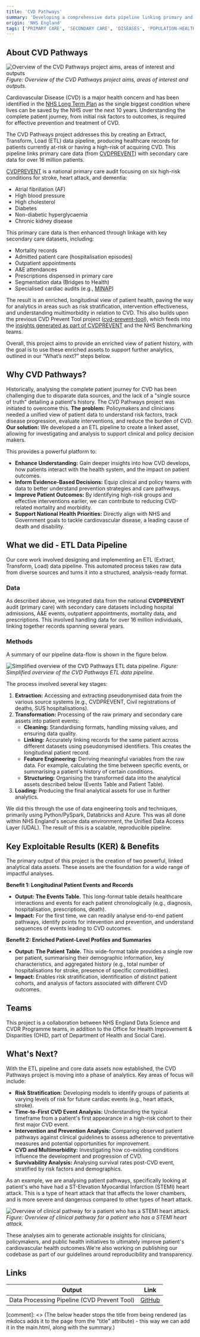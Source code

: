 ```yaml
---
title: 'CVD Pathways'
summary: 'Developing a comprehensive data pipeline linking primary and secondary care data, for over 16 million patients, to enable advanced analytics on Cardiovascular Disease (CVD) prevention, progression, and outcomes.'
origin: 'NHS England'
tags: ['PRIMARY CARE', 'SECONDARY CARE', 'DISEASES', 'POPULATION-HEALTH', 'LINKAGE', 'PYTHON', 'RAP', 'STRUCTURED-DATA', 'WIP']
---
```


## About CVD Pathways

![Overview of the CVD Pathways project aims, areas of interest and outputs](../images/cvd_pathways_project_overview.png)
*Figure: Overview of the CVD Pathways project aims, areas of interest and outputs.*

Cardiovascular Disease (CVD) is a major health concern and has been identified in the [NHS Long Term Plan](https://www.longtermplan.nhs.uk/) as the single biggest condition where lives can be saved by the NHS over the next 10 years. Understanding the complete patient journey, from initial risk factors to outcomes, is required for effective prevention and treatment of CVD.

The CVD Pathways project addresses this by creating an Extract, Transform, Load (ETL) data pipeline, producing healthcare records for patients currently at-risk or having a high-risk of acquiring CVD. This pipeline links primary care data (from [CVDPREVENT](https://www.cvdprevent.nhs.uk/)) with secondary care data for over 16 million patients.

[CVDPREVENT](https://www.cvdprevent.nhs.uk/) is a national primary care audit focusing on six high-risk conditions for stroke, heart attack, and dementia:
* Atrial fibrillation (AF)
* High blood pressure
* High cholesterol
* Diabetes
* Non-diabetic hyperglycaemia
* Chronic kidney disease

This primary care data is then enhanced through linkage with key secondary care datasets, including:
* Mortality records
* Admitted patient care (hospitalisation episodes)
* Outpatient appointments
* A&E attendances
* Prescriptions dispensed in primary care
* Segmentation data (Bridges to Health)
* Specialised cardiac audits (e.g., [MINAP](https://www.nicor.org.uk/national-cardiac-audit-programme/heart-attack-audit-minap))

The result is an enriched, longitudinal view of patient health, paving the way for analytics in areas such as risk stratification, intervention effectiveness, and understanding multimorbidity in relation to CVD. This also builds upon the previous CVD Prevent Tool project ([cvd-prevent-tool](https://github.com/NHSDigital/cvd-prevent-tool/)), which feeds into the [insights generated as part of CVDPREVENT](https://data.cvdprevent.nhs.uk/insights) and the NHS Benchmarking teams.

Overall, this project aims to provide an enriched view of patient history, with the goal is to use these enriched assets to support further analytics, outlined in our “What’s next?” steps below.


## Why CVD Pathways?

Historically, analysing the complete patient journey for CVD has been challenging due to disparate data sources, and the lack of a "single source of truth" detailing a patient's history. The CVD Pathways project was initiated to overcome this.
**The problem:** Policymakers and clinicians needed a unified view of patient data to understand risk factors, track disease progression, evaluate interventions, and reduce the burden of CVD.
**Our solution:** We developed a an ETL pipeline to create a linked asset, allowing for investigating and analysis to support clinical and policy decision makers.

This provides a powerful platform to:
* **Enhance Understanding:** Gain deeper insights into how CVD develops, how patients interact with the health system, and the impact on patient outcomes.
* **Inform Evidence-Based Decisions:** Equip clinical and policy teams with data to better understand prevention strategies and care pathways.
* **Improve Patient Outcomes:** By identifying high-risk groups and effective interventions earlier, we can contribute to reducing CVD-related mortality and morbidity.
* **Support National Health Priorities:** Directly align with NHS and Government goals to tackle cardiovascular disease, a leading cause of death and disability.

## What we did - ETL Data Pipeline

Our core work involved designing and implementing an ETL (Extract, Transform, Load) data pipeline. This automated process takes raw data from diverse sources and turns it into a structured, analysis-ready format.

### Data

As described above, we integrated data from the national **CVDPREVENT** audit (primary care) with secondary care datasets including hospital admissions, A&E events, outpatient appointments, mortality data, and prescriptions. This involved handling data for over 16 million individuals, linking together records spanning several years.

### Methods

A summary of our pipeline data-flow is shown in the figure below.

![Simplified overview of the CVD Pathways ETL data pipeline.](../images/cvd_pathways_pipeline_overview.png)
*Figure: Simplified overview of the CVD Pathways ETL data pipeline.*

The process involved several key stages:
1.  **Extraction:** Accessing and extracting pseudonymised data from the various source systems (e.g., CVDPREVENT, Civil registrations of deaths, SUS hospitalisations).
2.  **Transformation:** Processing of the raw primary and secondary care assets into patient events:
    * **Cleaning:** Standardising formats, handling missing values, and ensuring data quality.
    * **Linking:** Accurately linking records for the same patient across different datasets using pseudonymised identifiers. This creates the longitudinal patient record.
    * **Feature Engineering:** Deriving meaningful variables from the raw data. For example, calculating the time between specific events, or summarising a patient's history of certain conditions.
    * **Structuring:** Organising the transformed data into the analytical assets described below (Events Table and Patient Table).
3.  **Loading:** Producing the final analytical assets for use in further analytics.

We did this through the use of data engineering tools and techniques, primarily using Python/PySpark, Databricks and Azure. This was all done within NHS England's secure data environment, the Unified Data Access Layer (UDAL). The result of this is a scalable, reproducible pipeline. 

## Key Exploitable Results (KER) & Benefits

The primary output of this project is the creation of two powerful, linked analytical data assets. These assets are the foundation for a wide range of impactful analyses.

**Benefit 1: Longitudinal Patient Events and Records**
* **Output: The Events Table.** This long-format table details healthcare interactions and events for each patient chronologically (e.g., diagnosis, hospitalisation, prescriptions, death).
* **Impact:** For the first time, we can readily analyse end-to-end patient pathways, identify points for intevention and prevention, and understand sequences of events leading to CVD outcomes.

**Benefit 2: Enriched Patient-Level Profiles and Summaries**
* **Output: The Patient Table.** This wide-format table provides a single row per patient, summarising their demographic information, key characteristics, and aggregated history (e.g., total number of hospitalisations for stroke, presence of specific comorbidities).
* **Impact:** Enables risk stratification, identification of distinct patient cohorts, and analysis of factors associated with different CVD outcomes.

## Teams

This project is a collaboration between NHS England Data Science and CVDR Programme teams, in addition to the Office for Health Improvement & Disparities (OHID, part of Department of Health and Social Care).

## What's Next?

With the ETL pipeline and core data assets now established, the CVD Pathways project is moving into a phase of analytics. Key areas of focus will include:

*   **Risk Stratification:** Developing models to identify groups of patients at varying levels of risk for future cardiac events (e.g., heart attack, stroke).
*   **Time-to-First CVD Event Analysis:** Understanding the typical timeframe from a patient's first appearance in a high-risk cohort to their first major CVD event.
*   **Intervention and Prevention Analysis:** Comparing observed patient pathways against clinical guidelines to assess adherence to preventative measures and potential opportunities for improvement.
*   **CVD and Multimorbidity:** Investigating how co-existing conditions influence the development and progression of CVD.
*   **Survivability Analysis:** Analysing survival rates post-CVD event, stratified by risk factors and demographics.

As an example, we are analysing patient pathways, specifically looking at patient's who have had a ST-Elevation Myocardial Infarction (STEMI) heart attack. This is a type of heart attack that that affects the lower chambers, and is more severe and dangerous compared to other types of heart attack.

![Overview of clinical pathway for a patient who has a STEMI heart attack.](../images/cvd_pathways_stemi_pathway_example.png)
*Figure: Overview of clinical pathway for a patient who has a STEMI heart attack.*

These analyses aim to generate actionable insights for clinicians, policymakers, and public health initiatives to ultimately improve patient's cardiovascular health outcomes.We're also working on publishing our codebase as part of our guidelines around reproducibility and transparency.

## Links

Output|Link
---|---
Data Processing Pipeline (CVD Prevent Tool)|[GitHub](https://github.com/NHSDigital/cvd-prevent-tool/)

[comment]: <> (The below header stops the title from being rendered (as mkdocs adds it to the page from the "title" attribute) - this way we can add it in the main.html, along with the summary.)
#
